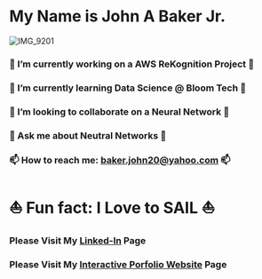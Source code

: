# My Name is John A Baker Jr. 

![IMG_9201](https://user-images.githubusercontent.com/65743503/154154619-c50833e2-8d20-4c3e-9cac-78ae52113ae3.jpeg)


<!--
**BakerJr1904/BakerJr1904** is a ✨ _special_ ✨ repository because its `README.md` (this file) appears on your GitHub profile.
-->

### 🔭 I’m currently working on a AWS ReKognition Project 🔭
### 🌱 I’m currently learning Data Science @ Bloom Tech 🌱
### 👯 I’m looking to collaborate on a Neural Network 👯
### 💬 Ask me about Neutral Networks 💬
### 📫 How to reach me: baker.john20@yahoo.com 📫

# ⛵️ Fun fact: I Love to SAIL ⛵️


###  Please Visit My [Linked-In](https://www.linkedin.com/in/john-a-baker-jr/) Page <br>
###  Please Visit My [Interactive Porfolio Website](https://www.johnabakerjr.link/) Page
